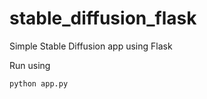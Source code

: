 # stable_diffusion_flask
Simple Stable Diffusion app using Flask

Run using 

```python
python app.py
```
